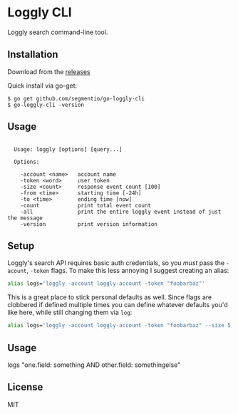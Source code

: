 # Loggly CLI

Loggly search command-line tool.

## Installation

Download from the [releases](/releases/latest)

Quick install via go-get:

```
$ go get github.com/segmentio/go-loggly-cli
$ go-loggly-cli -version
```

## Usage

```

  Usage: loggly [options] [query...]

  Options:

    -account <name>   account name
    -token <word>     user token
    -size <count>     response event count [100]
    -from <time>      starting time [-24h]
    -to <time>        ending time [now]
    -count            print total event count
    -all              print the entire loggly event instead of just the message
    -version          print version information

```

## Setup

Loggly's search API requires basic auth credentials, so you _must_ pass the
`-acount`, `-token` flags. To make this less annoying
I suggest creating an alias:

```sh
alias logs='loggly -account loggly-account -token "foobarbaz"'
```

This is a great place to stick personal defaults as well. Since flags are
clobbered if defined multiple times you can define whatever defaults you'd like
here, while still changing them via `log`:

```sh
alias logs='loggly -account loggly-account -token "foobarbaz" --size 5'
```

## Usage

logs "one.field: something AND other.field: somethingelse"


## License

 MIT

